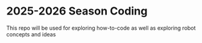 <h1>2025-2026 Season Coding</h1>
<p>
This repo will be used for exploring how-to-code as well as exploring robot concepts and ideas
</p>
